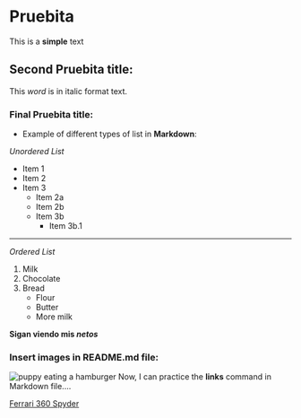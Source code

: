 # Pruebita

This is a **simple** text 

## Second Pruebita title:

This *word* is in italic format text.

### Final Pruebita title:

- Example of different types of list in **Markdown**:

*Unordered List*

* Item 1
* Item 2
* Item 3
    * Item 2a
    * Item 2b
    * Item 3b
        * Item 3b.1

<hr>

*Ordered List*

1. Milk
2. Chocolate
3. Bread
    * Flour
    * Butter
    * More milk

**Sigan viendo mis *netos***

### Insert images in README.md file:

![puppy eating a hamburger](https://i.imgur.com/F7gBQLy.jpeg)
Now, I can practice the **links** command in Markdown file....

[Ferrari 360 Spyder](https://www.ferrari.com/es-ES/auto/360-spider)
